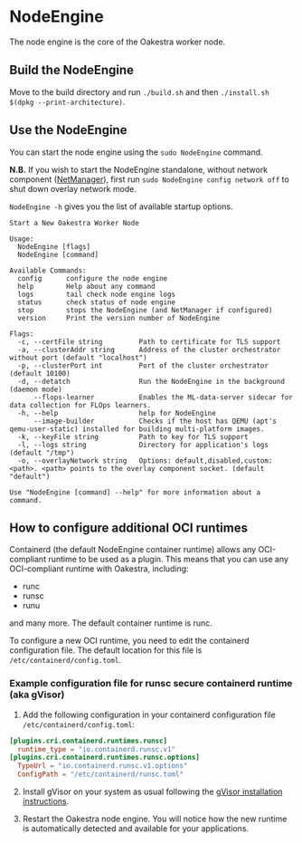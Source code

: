 # NodeEngine 

The node engine is the core of the Oakestra worker node. 

## Build the NodeEngine 

Move to the build directory and run `./build.sh` and then `./install.sh $(dpkg --print-architecture)`.

## Use the NodeEngine 

You can start the node engine using the `sudo NodeEngine` command.

**N.B.** If you wish to start the NodeEngine standalone, without network component ([NetManager](https://github.com/oakestra/oakestra-net/tree/develop/node-net-manager)), first run `sudo NodeEngine config network off` to shut down overlay network mode.

`NodeEngine -h` gives you the list of available startup options.

```
Start a New Oakestra Worker Node

Usage:
  NodeEngine [flags]
  NodeEngine [command]

Available Commands:
  config      configure the node engine
  help        Help about any command
  logs        tail check node engine logs
  status      check status of node engine
  stop        stops the NodeEngine (and NetManager if configured)
  version     Print the version number of NodeEngine

Flags:
  -c, --certFile string         Path to certificate for TLS support
  -a, --clusterAddr string      Address of the cluster orchestrator without port (default "localhost")
  -p, --clusterPort int         Port of the cluster orchestrator (default 10100)
  -d, --detatch                 Run the NodeEngine in the background (daemon mode)
      --flops-learner           Enables the ML-data-server sidecar for data collection for FLOps learners.
  -h, --help                    help for NodeEngine
      --image-builder           Checks if the host has QEMU (apt's qemu-user-static) installed for building multi-platform images.
  -k, --keyFile string          Path to key for TLS support
  -l, --logs string             Directory for application's logs (default "/tmp")
  -o, --overlayNetwork string   Options: default,disabled,custom:<path>. <path> points to the overlay component socket. (default "default")

Use "NodeEngine [command] --help" for more information about a command.
```

## How to configure additional OCI runtimes

Containerd (the default NodeEngine container runtime) allows any OCI-compliant runtime to be used as a plugin. This means that you can use any OCI-compliant runtime with Oakestra, including:
- runc
- runsc 
- runu 

and many more. The default container runtime is runc.

To configure a new OCI runtime, you need to edit the containerd configuration file. The default location for this file is `/etc/containerd/config.toml`.

### Example configuration file for runsc secure containerd runtime (aka gVisor)

1. Add the following configuration in your containerd configuration file `/etc/containerd/config.toml`:
```toml
[plugins.cri.containerd.runtimes.runsc]
  runtime_type = "io.containerd.runsc.v1"
[plugins.cri.containerd.runtimes.runsc.options]
  TypeUrl = "io.containerd.runsc.v1.options"
  ConfigPath = "/etc/containerd/runsc.toml"
```

2. Install gVisor on your system as usual following the [gVisor installation instructions](https://gvisor.dev/docs/user_guide/install/).

3. Restart the Oakestra node engine. You will notice how the new runtime is automatically detected and available for your applications.  

